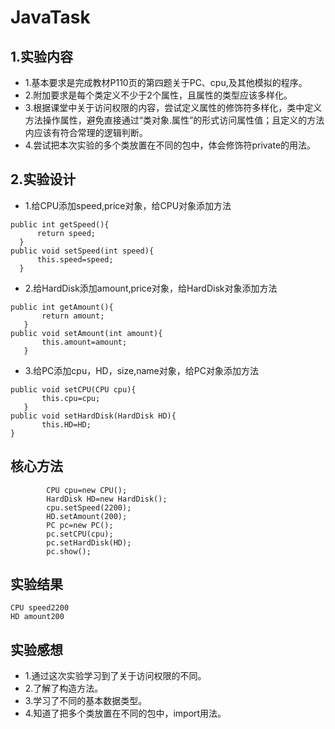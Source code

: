 # JavaTask
  ## 1.实验内容
  + 1.基本要求是完成教材P110页的第四题关于PC、cpu,及其他模拟的程序。
  + 2.附加要求是每个类定义不少于2个属性，且属性的类型应该多样化。
  + 3.根据课堂中关于访问权限的内容，尝试定义属性的修饰符多样化，类中定义方法操作属性，避免直接通过“类对象.属性”的形式访问属性值；且定义的方法内应该有符合常理的逻辑判断。
  + 4.尝试把本次实验的多个类放置在不同的包中，体会修饰符private的用法。
  ## 2.实验设计
  + 1.给CPU添加speed,price对象，给CPU对象添加方法
  ```
public int getSpeed(){
		return speed;
	}
public void setSpeed(int speed){
		this.speed=speed;
	}
  ```
 + 2.给HardDisk添加amount,price对象，给HardDisk对象添加方法
 ```
public int getAmount(){
		return amount;
	}
public void setAmount(int amount){
		this.amount=amount;
	}
 ```
 + 3.给PC添加cpu，HD，size,name对象，给PC对象添加方法
 ```
public void setCPU(CPU cpu){
		this.cpu=cpu;
	}
public void setHardDisk(HardDisk HD){
		this.HD=HD;
}
 ```
 ## 核心方法
```
 		CPU cpu=new CPU();
		HardDisk HD=new HardDisk();
		cpu.setSpeed(2200);
		HD.setAmount(200);
		PC pc=new PC();
		pc.setCPU(cpu);
		pc.setHardDisk(HD);
		pc.show();
```
## 实验结果
```
CPU speed2200
HD amount200
```
## 实验感想
+ 1.通过这次实验学习到了关于访问权限的不同。
+ 2.了解了构造方法。
+ 3.学习了不同的基本数据类型。
+ 4.知道了把多个类放置在不同的包中，import用法。

 
